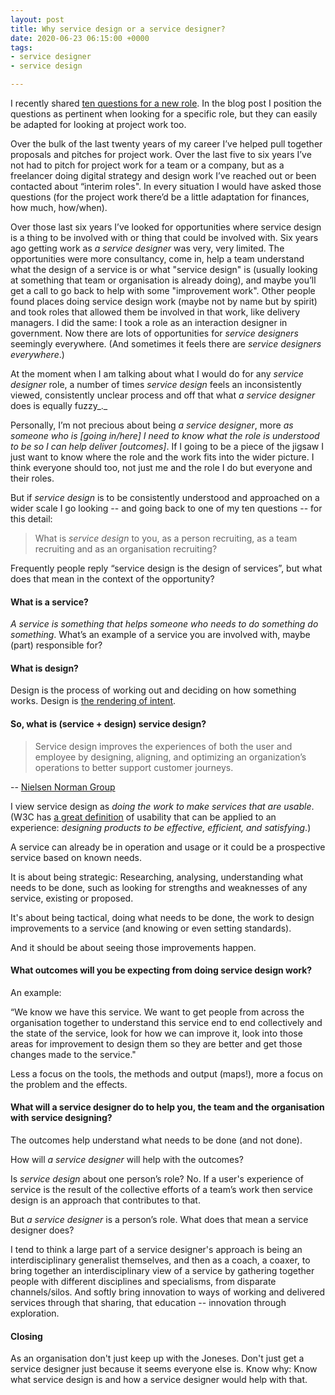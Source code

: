 ```yaml
---
layout: post
title: Why service design or a service designer?
date: 2020-06-23 06:15:00 +0000
tags:
- service designer
- service design

---
```

I recently shared [ten questions for a new role](https://www.ermlikeyeah.com/ten-questions-for-a-new-role/). In the blog post I position the questions as pertinent when looking for a specific role, but they can easily be adapted for looking at project work too.

Over the bulk of the last twenty years of my career I’ve helped pull together proposals and pitches for project work. Over the last five to six years I’ve not had to pitch for project work for a team or a company, but as a freelancer doing digital strategy and design work I’ve reached out or been contacted about “interim roles". In every situation I would have asked those questions (for the project work there’d be a little adaptation for finances, how much, how/when).

Over those last six years I’ve looked for opportunities where service design is a thing to be involved with or thing that could be involved with. Six years ago getting work as _a service designer_ was very, very limited. The opportunities were more consultancy, come in, help a team understand what the design of a service is or what "service design" is (usually looking at something that team or organisation is already doing), and maybe you’ll get a call to go back to help with some "improvement work". Other people found places doing service design work (maybe not by name but by spirit) and took roles that allowed them be involved in that work, like delivery managers. I did the same: I took a role as an interaction designer in government. Now there are lots of opportunities for _service designers_ seemingly everywhere. (And sometimes it feels there are _service designers everywhere_.)

At the moment when I am talking about what I would do for any _service designer_ role, a number of times _service design_ feels an inconsistently viewed, consistently unclear process and off that what _a service designer_ does is equally fuzzy_._

Personally, I’m not precious about being _a service designer_, more _as someone who is \[going in/here\] I need to know what the role is understood to be so I can help deliver \[outcomes\]_. If I going to be a piece of the jigsaw I just want to know where the role and the work fits into the wider picture. I think everyone should too, not just me and the role I do but everyone and their roles.

But if _service design_ is to be consistently understood and approached on a wider scale I go looking -- and going back to one of my ten questions -- for this detail:

> What is _service design_ to you, as a person recruiting, as a team recruiting and as an organisation recruiting?

Frequently people reply “service design is the design of services”, but what does that mean in the context of the opportunity?

#### What is a service?

_A service is something that helps someone who needs to do something do something_. What’s an example of a service you are involved with, maybe (part) responsible for?

#### What is design?

Design is the process of working out and deciding on how something works. Design is [the rendering of intent](https://articles.uie.com/design_rendering_intent/).

#### So, what is (service + design) service design?

> Service design improves the experiences of both the user and employee by designing, aligning, and optimizing an organization’s operations to better support customer journeys.

\-- [Nielsen Norman Group](https://www.nngroup.com/articles/service-design-101)

I view service design as _doing the work to make services that are usable_. (W3C has [a great definition](https://www.w3.org/WAI/fundamentals/accessibility-usability-inclusion/#terms) of usability that can be applied to an experience: _designing products to be effective, efficient, and satisfying_.)

A service can already be in operation and usage or it could be a prospective service based on known needs.

It is about being strategic: Researching, analysing, understanding what needs to be done, such as looking for strengths and weaknesses of any service, existing or proposed.

It's about being tactical, doing what needs to be done, the work to design improvements to a service (and knowing or even setting standards).

And it should be about seeing those improvements happen.

#### What outcomes will you be expecting from doing service design work?

An example:

“We know we have this service. We want to get people from across the organisation together to understand this service end to end collectively and the state of the service, look for how we can improve it, look into those areas for improvement to design them so they are better and get those changes made to the service."

Less a focus on the tools, the methods and output (maps!), more a focus on the problem and the effects.

#### What will a service designer do to help you, the team and the organisation with service designing?

The outcomes help understand what needs to be done (and not done).

How will _a service designer_ will help with the outcomes?

Is _service design_ about one person’s role? No. If a user's experience of service is the result of the collective efforts of a team’s work then service design is an approach that contributes to that.

But _a service designer_ is a person’s role. What does that mean a service designer does?

I tend to think a large part of a service designer's approach is being an interdisciplinary generalist themselves, and then as a coach, a coaxer, to bring together an interdisciplinary view of a service by gathering together people with different disciplines and specialisms, from disparate channels/silos. And softly bring innovation to ways of working and delivered services through that sharing, that education -- innovation through exploration.

#### Closing

As an organisation don't just keep up with the Joneses. Don't just get a service designer just because it seems everyone else is. Know why: Know what service design is and how a service designer would help with that.
